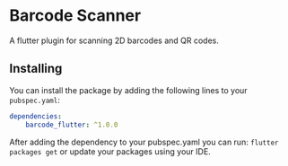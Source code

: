 # Barcode Scanner
A flutter plugin for scanning 2D barcodes and QR codes.

## Installing
You can install the package by adding the following lines to your `pubspec.yaml`:

```yaml
dependencies:
    barcode_flutter: ^1.0.0
```
After adding the dependency to your pubspec.yaml you can run: `flutter packages get` or update your packages using your IDE.
